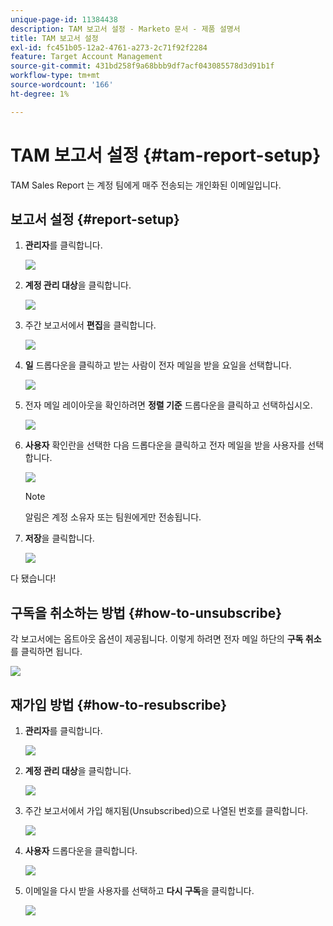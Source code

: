 ```yaml
---
unique-page-id: 11384438
description: TAM 보고서 설정 - Marketo 문서 - 제품 설명서
title: TAM 보고서 설정
exl-id: fc451b05-12a2-4761-a273-2c71f92f2284
feature: Target Account Management
source-git-commit: 431bd258f9a68bbb9df7acf043085578d3d91b1f
workflow-type: tm+mt
source-wordcount: '166'
ht-degree: 1%

---
```


# TAM 보고서 설정 {#tam-report-setup}

TAM Sales Report 는 계정 팀에게 매주 전송되는 개인화된 이메일입니다.

## 보고서 설정 {#report-setup}

1. **관리자**&#x200B;를 클릭합니다.

   ![](assets/one-3.png)

1. **계정 관리 대상**&#x200B;을 클릭합니다.

   ![](assets/tam-report-setup-2.png)

1. 주간 보고서에서 **편집**&#x200B;을 클릭합니다.

   ![](assets/three-3.png)

1. **일** 드롭다운을 클릭하고 받는 사람이 전자 메일을 받을 요일을 선택합니다.

   ![](assets/four-4.png)

1. 전자 메일 레이아웃을 확인하려면 **정렬 기준** 드롭다운을 클릭하고 선택하십시오.

   ![](assets/five-3.png)

1. **사용자** 확인란을 선택한 다음 드롭다운을 클릭하고 전자 메일을 받을 사용자를 선택합니다.

   ![](assets/six-2.png)

   >[!NOTE]
   >
   >알림은 계정 소유자 또는 팀원에게만 전송됩니다.

1. **저장**&#x200B;을 클릭합니다.

   ![](assets/seven-2.png)

다 됐습니다!

## 구독을 취소하는 방법 {#how-to-unsubscribe}

각 보고서에는 옵트아웃 옵션이 제공됩니다. 이렇게 하려면 전자 메일 하단의 **구독 취소**&#x200B;를 클릭하면 됩니다.

![](assets/eight-1.png)

## 재가입 방법 {#how-to-resubscribe}

1. **관리자**&#x200B;를 클릭합니다.

   ![](assets/one-3.png)

1. **계정 관리 대상**&#x200B;을 클릭합니다.

   ![](assets/tam-report-setup-10.png)

1. 주간 보고서에서 가입 해지됨(Unsubscribed)으로 나열된 번호를 클릭합니다.

   ![](assets/nine.png)

1. **사용자** 드롭다운을 클릭합니다.

   ![](assets/ten.png)

1. 이메일을 다시 받을 사용자를 선택하고 **다시 구독**&#x200B;을 클릭합니다.

   ![](assets/eleven.png)
